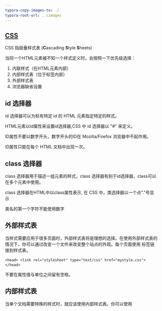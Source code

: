 ```yaml
---
typora-copy-images-to: ./
typora-root-url: ..\images
---
```


## [CSS](http://www.w3school.com.cn/css/css_jianjie.asp)

CSS 指层叠样式表 (**C**ascading **S**tyle **S**heets)

当同一个HTML元素被不知一个样式定义时，会按照一下优先级选择：

1. 内联样式（在HTML元素内部）
2. 内部样式表（位于<head>标签内部）
3. 外部样式表
4. 浏览器缺省设置




## id 选择器

id 选择器可以为标有特定 id 的 HTML 元素指定特定的样式。

HTML元素以id属性来设置id选择器,CSS 中 id 选择器以 "#" 来定义。

ID属性不要以数字开头，数字开头的ID在 Mozilla/Firefox 浏览器中不起作用。

ID属性只能在每个 HTML 文档中出现一次。

## class 选择器

class 选择器用于描述一组元素的样式，class 选择器有别于id选择器，class可以在多个元素中使用。

class 选择器在HTML中以class属性表示, 在 CSS 中，类选择器以一个点"."号显示

类名的第一个字符不能使用数字

## 外部样式表

当样式需要应用于很多页面时，外部样式表将是理想的选择。在使用外部样式表的情况下，你可以通过改变一个文件来改变整个站点的外观。每个页面使用 标签链接到样式表。 

```
<head> <link rel="stylesheet" type="text/css" href="mystyle.css"> </head>
```

不要在属性值与单位之间留有空格。

## 内部样式表

当单个文档需要特殊的样式时，就应该使用内部样式表。你可以使用 <style> 标签在文档头部定义内部样式表

```js
<head>
<style>
hr {color:sienna;}
p {margin-left:20px;}
body {background-image:url("images/back40.gif");}
</style>
</head>
```



## 内联样式

由于要将表现和内容混杂在一起，内联样式会损失掉样式表的许多优势。请慎用这种方法，例如当样式仅需要在一个元素上应用一次时

```js
<p style="color:sienna;margin-left:20px">这是一个段落。</p>
```

## 多重样式层叠

#### 多重样式优先级顺序，其中数字 7 拥有最高的优先权：

1. 通用选择器（*）
2. 元素(类型)选择器
3. 类选择器
4. 属性选择器
5. 伪类
6. ID 选择器
7. 内联样式

#### 权重计算:

![1532141705610](1532141705610.png)

以下是对于上图的解释：

- 内联样式表的权值最高 1000
- ID 选择器的权值为 100
- Class 类选择器的权值为 10
- HTML 标签选择器的权值为 1

#### CSS 优先级法则：

-  选择器都有一个权值，权值越大越优先；
-  当权值相等时，后出现的样式表设置要优于先出现的样式表设置；
-  创作者的规则高于浏览者：即网页编写者设置的CSS 样式的优先权高于浏览器所设置的样式；
-  继承的CSS 样式不如后来指定的CSS 样式；
-  在同一组属性设置中标有"!important"规则的优先级最大；

### CSS 盒子模型

所有HTML元素可以看作盒子，在CSS中，"box model"这一术语是用来设计和布局时使用。

CSS盒模型本质上是一个盒子，封装周围的HTML元素，它包括：边距，边框，填充，和实际内容。

盒模型允许我们在其它元素和周围元素边框之间的空间放置元素。

![1532147780513](1532147780513.png)

在盒模型中，外边距可以是负值，而且在很多情况下都要使用负值的外边距。

在IE5和6中width值并不等于content的宽度，而是指border+padding+content。

#### Positioning(定位)

- Fixed 定位：

  - 元素的位置相对于浏览器窗口是固定位置。
  - 即使窗口是滚动的它也不会移动。
  - Fixed定位使元素的位置与文档流无关，因此不占据空间。
  - Fixed定位的元素和其他元素重叠。

- Relative 定位：

  - 相对定位元素的定位是相对其正常位置。
  - 可以移动的相对定位元素的内容和相互重叠的元素，它原本所占的空间不会改变。

- Absolute 定位：

  - 绝对定位的元素的位置相对于最近的**已定位父元素**，如果元素没有已定位的父元素，那么它的位置相对于<html>。
  - Absolutely定位使元素的位置与文档流无关，因此不占据空间。
  - Absolutely定位的元素和其他元素重叠。

  ##### 重叠

- 元素的定位与文档流无关，所以它们可以覆盖页面上的其它元素

- z-index属性指定了一个元素的堆叠顺序（哪个元素应该放在前面，或后面）

- 一个元素可以有正数或负数的堆叠顺序


### Float(浮动)

CSS float 属性定义元素在哪个方向浮动，浮动元素会生成一个块级框，直到该块级框的外边缘碰到包含框或者其他的浮动框为止。

元素的水平方向浮动，意味着元素只能左右移动而不能上下移动。

一个浮动元素会尽量向左或向右移动，直到它的外边缘碰到包含框或另一个浮动框的边框为止。

浮动元素之后的元素将围绕它。

浮动元素之前的元素将不会受到影响。

如果图像是右浮动，下面的文本流将环绕在它左边

#### CSS组合选择符

- 后代选取器（空格分隔）

匹配所有指定元素的后代元素。

以下实例选取所有 <p> 元素插入到 <div> 元素中

```
div p { background-color:yellow; }
```



- 子元素选取器（>）

只能选择作为某元素子元素的元素。

以下实例选择了<div>元素中所有**直接**子元素 <p> 

```
div>p { background-color:yellow; }
```



- 相邻兄弟选取器（+）

可选择**紧接**在另一元素后的元素，且二者有相同父元素。

以下实例选取了所有位于 <div> 元素后的第一个 <p> 元素

```
div+p { background-color:yellow; }
```



- 普通兄弟选取器（~）

普通兄弟选择器选取**所有**指定元素的相邻兄弟元素。

以下实例选取了所有 <div> 元素之后的所有相邻兄弟元素 <p> :

```
div~p { background-color:yellow; }
```

#### 伪类

由于元素的状态并非静态，所以当元素到达某个特定状态时，可能得到一个伪类的样式；当改变状态时，又会失去这个样式。

语法：

selector:pseudo-class{property:value;}

```
a:link {color:#FF0000;} /* 未访问的链接 */ 
a:visited {color:#00FF00;} /* 已访问的链接 */ 
a:hover {color:#FF00FF;} /* 鼠标划过链接 */ 
a:active {color:#0000FF;} /* 已选中的链接 */
```



特殊的伪类：

- first-child:选择元素的第一个子元素
- lang:为不同的语言定义特殊的规则
- focus

#### 伪元素

- first-line
- first-letter
- before
- after



**伪元素产生新对象，在DOM树中看不到，但是可以操作；伪类不产生新的对象，仅是DOM中一个元素的不同状态**



#### 属性选择器

根据元素的属性以及属性值来选择元素。